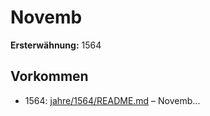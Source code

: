 # Novemb

**Ersterwähnung:** 1564

## Vorkommen
- 1564: [jahre/1564/README.md](../jahre/1564/README.md) – Novemb...
